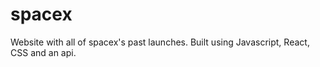 # spacex
Website with all of spacex's past launches. Built using Javascript, React, CSS and an api.
